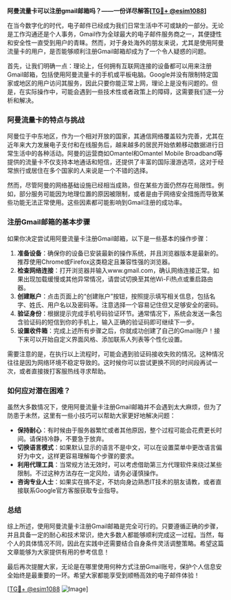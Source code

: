**阿曼流量卡可以注册gmail邮箱吗？——一份详尽解答[[TG💪+ @esim1088](https://t.me/s/esim1088)]**

在当今数字化的时代，电子邮件已经成为我们日常生活中不可或缺的一部分。无论是工作沟通还是个人事务，Gmail作为全球最大的电子邮件服务商之一，其便捷性和安全性一直受到用户的青睐。然而，对于身处海外的朋友来说，尤其是使用阿曼流量卡的用户，是否能够顺利注册Gmail邮箱却成为了一个令人疑惑的问题。

首先，让我们明确一点：理论上，任何拥有互联网连接的设备都可以用来注册Gmail邮箱，包括使用阿曼流量卡的手机或平板电脑。Google并没有限制特定国家或地区的用户访问其服务，因此只要你能正常上网，理论上是没有问题的。但是，在实际操作中，可能会遇到一些技术性或者政策上的障碍，这需要我们逐一分析和解决。

### 阿曼流量卡的特点与挑战

阿曼位于中东地区，作为一个相对开放的国家，其通信网络覆盖较为完善，尤其在近年来大力发展电子支付和在线服务后，越来越多的居民开始依赖移动数据进行日常生活中的各种活动。阿曼的运营商如Omantel和Omantel Mobile Broadband等提供的流量卡不仅支持本地通话和短信，还提供了丰富的国际漫游选项，这对于经常旅行或居住在多个国家的人来说是一个不错的选择。

然而，尽管阿曼的网络基础设施已经相当成熟，但在某些方面仍然存在局限性。例如，部分服务可能因为地理位置的原因被限制，或者是由于网络安全措施而导致某些功能无法正常使用。这些因素都可能影响到Gmail注册的成功率。

### 注册Gmail邮箱的基本步骤

如果你决定尝试用阿曼流量卡注册Gmail邮箱，以下是一些基本的操作步骤：

1. **准备设备**：确保你的设备已安装最新的操作系统，并且浏览器版本是最新的。推荐使用Chrome或Firefox这类稳定且兼容性强的浏览器。
2. **检查网络连接**：打开浏览器并输入www.gmail.com，确认网络连接正常。如果出现加载缓慢或其他异常情况，请尝试切换至其他Wi-Fi热点或重启路由器。
3. **创建账户**：点击页面上的“创建账户”按钮，按照提示填写相关信息，包括名字、姓氏、用户名以及密码等。注意选择一个容易记住但又足够安全的密码。
4. **验证身份**：根据提示完成手机号码验证环节。通常情况下，系统会发送一条包含验证码的短信到你的手机上，输入正确的验证码即可继续下一步。
5. **设置收件箱**：完成上述所有步骤之后，你就成功创建了自己的Gmail账户！接下来可以开始自定义界面风格、添加联系人列表等个性化设置。

需要注意的是，在执行以上流程时，可能会遇到验证码接收失败的情况。这种情况往往是因为网络环境不稳定导致的。这时候你可以尝试更换不同的时间段再试一次，或者直接拨打客服热线寻求帮助。

### 如何应对潜在困难？

虽然大多数情况下，使用阿曼流量卡注册Gmail邮箱并不会遇到太大麻烦，但为了防患于未然，这里有一些小技巧可以帮助大家更好地解决问题：

- **保持耐心**：有时候由于服务器繁忙或者其他原因，整个过程可能会花费更长时间。请保持冷静，不要急于放弃。
- **切换语言模式**：如果默认显示的语言不是中文，可以在设置菜单中更改语言偏好为中文，这样更容易理解每个步骤的要求。
- **利用代理工具**：当常规方法无效时，可以考虑借助第三方代理软件来绕过某些限制。不过这种方法存在一定风险，请务必谨慎操作。
- **咨询专业人士**：如果实在搞不定，不妨向身边熟悉IT技术的朋友请教，或者直接联系Google官方客服获取专业指导。

### 总结

综上所述，使用阿曼流量卡注册Gmail邮箱是完全可行的。只要遵循正确的步骤，并且具备一定的耐心和技术常识，绝大多数人都能够顺利完成这一过程。当然，每个人的具体情况不同，因此在实践中还需要结合自身条件灵活调整策略。希望这篇文章能够为大家提供有用的参考信息！

最后再次提醒大家，无论是在哪里使用何种方式注册Gmail账号，保护个人信息安全始终是最重要的一环。希望大家都能享受到顺畅高效的电子邮件体验！

[[TG💪+ @esim1088](https://t.me/s/esim1088) ![Image](https://i.postimg.cc/4NQfJmqS/Snipaste-2025-05-13-00-14-12.png)]
